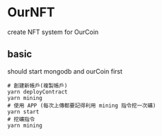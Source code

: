 # OurNFT

create NFT system for OurCoin

## basic

should start mongodb and ourCoin first

```shell
# 創建新帳戶(複製帳戶)
yarn deployContract
yarn mining
# 使用 APP (每次上傳都要記得利用 mining 指令挖一次礦)
yarn start
# 挖礦指令
yarn mining
```
